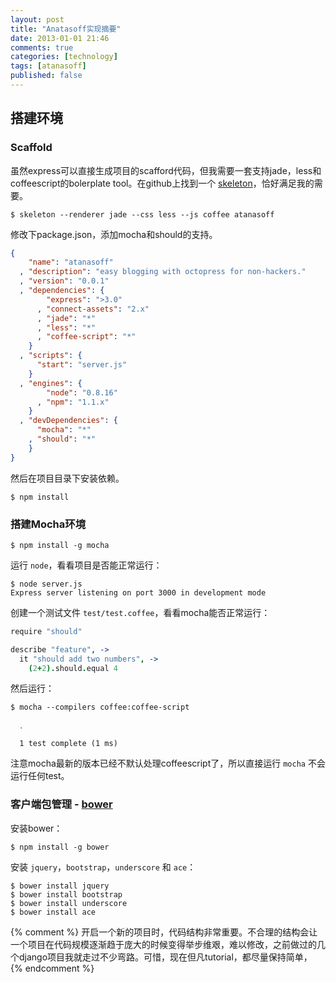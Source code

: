 ```yaml
---
layout: post
title: "Anatasoff实现摘要"
date: 2013-01-01 21:46
comments: true
categories: [technology]
tags: [atanasoff]
published: false
---
```


## 搭建环境

### Scaffold
虽然express可以直接生成项目的scafford代码，但我需要一套支持jade，less和coffeescript的bolerplate tool。在github上找到一个 [skeleton](https://github.com/EtienneLem/skeleton)，恰好满足我的需要。

```
$ skeleton --renderer jade --css less --js coffee atanasoff
```

<!--more-->

修改下package.json，添加mocha和should的支持。

``` json
{
    "name": "atanasoff"
  , "description": "easy blogging with octopress for non-hackers."
  , "version": "0.0.1"
  , "dependencies": {
        "express": ">3.0"
      , "connect-assets": "2.x"
      , "jade": "*"
      , "less": "*"
      , "coffee-script": "*"
    }
  , "scripts": {
      "start": "server.js"
    }
  , "engines": {
        "node": "0.8.16"
      , "npm": "1.1.x"
    }
  , "devDependencies": {
      "mocha": "*"
    , "should": "*"
    }
}
```

然后在项目目录下安装依赖。

```
$ npm install
```

### 搭建Mocha环境

```
$ npm install -g mocha
```

运行 ```node```，看看项目是否能正常运行：

```
$ node server.js
Express server listening on port 3000 in development mode
```

创建一个测试文件 ```test/test.coffee```，看看mocha能否正常运行：

``` coffeescript
require "should"

describe "feature", ->
  it "should add two numbers", ->
    (2+2).should.equal 4
```

然后运行：

```
$ mocha --compilers coffee:coffee-script

  ․

  1 test complete (1 ms)
```

注意mocha最新的版本已经不默认处理coffeescript了，所以直接运行 ```mocha``` 不会运行任何test。

### 客户端包管理 - [bower](http://twitter.github.com/bower/)

安装bower：

```
$ npm install -g bower
```

安装 ```jquery```，```bootstrap```，```underscore``` 和 ```ace```：

```
$ bower install jquery
$ bower install bootstrap
$ bower install underscore
$ bower install ace
```

{% comment %}
开启一个新的项目时，代码结构非常重要。不合理的结构会让一个项目在代码规模逐渐趋于庞大的时候变得举步维艰，难以修改，之前做过的几个django项目我就走过不少弯路。可惜，现在但凡tutorial，都尽量保持简单，
{% endcomment %}